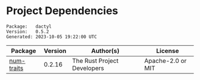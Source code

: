 # Project Dependencies
    Package:   dactyl
    Version:   0.5.2
    Generated: 2023-10-05 19:22:00 UTC

| Package | Version | Author(s) | License |
| ---- | ---- | ---- | ---- |
| [num-traits](https://github.com/rust-num/num-traits) | 0.2.16 | The Rust Project Developers | Apache-2.0 or MIT |
